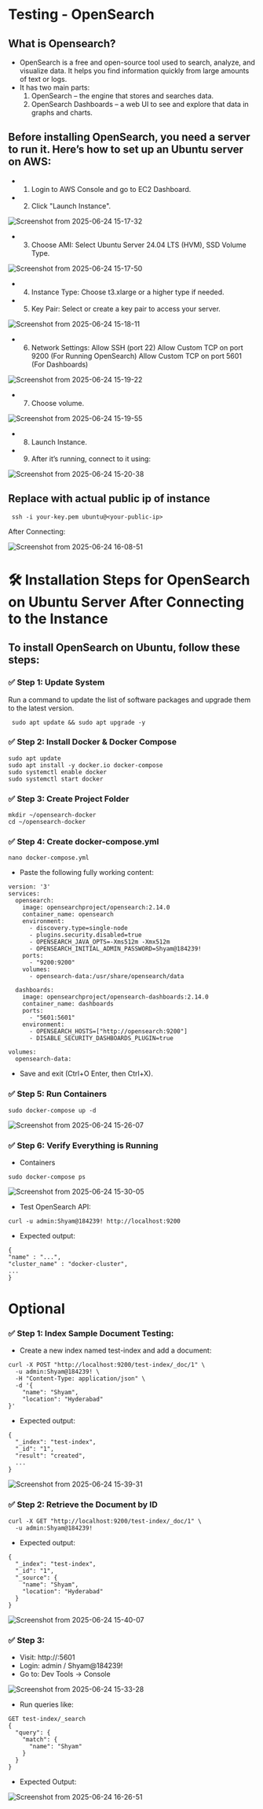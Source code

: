 # Testing - OpenSearch

## What is Opensearch?

- OpenSearch is a free and open-source tool used to search, analyze, and visualize data. It helps you find information quickly from large amounts of text or logs.
- It has two main parts:
  1) OpenSearch – the engine that stores and searches data.
  2) OpenSearch Dashboards – a web UI to see and explore that data in graphs and charts.

## Before installing OpenSearch, you need a server to run it. Here’s how to set up an Ubuntu server on AWS:

- 1) Login to AWS Console and go to EC2 Dashboard.
     
- 2) Click "Launch Instance".
     
![Screenshot from 2025-06-24 15-17-32](https://github.com/user-attachments/assets/7ea57812-4fca-4339-a487-20f1da37c552)

- 3) Choose AMI: Select Ubuntu Server 24.04 LTS (HVM), SSD Volume Type.
     
![Screenshot from 2025-06-24 15-17-50](https://github.com/user-attachments/assets/7580e207-04c8-425c-a312-24063d0ec5d3)

- 4) Instance Type: Choose t3.xlarge or a higher type if needed.
     
- 5) Key Pair: Select or create a key pair to access your server.


![Screenshot from 2025-06-24 15-18-11](https://github.com/user-attachments/assets/2f4acf91-45a7-42b9-a5fd-c0c5def8d2de)
     

- 6) Network Settings:
    Allow SSH (port 22)
    Allow Custom TCP on port 9200  (For Running OpenSearch)
    Allow Custom TCP on port 5601  (For Dashboards)

![Screenshot from 2025-06-24 15-19-22](https://github.com/user-attachments/assets/b74ad84b-4d78-4e6b-bcac-f8ba6e10da46)

- 7) Choose volume.
 
![Screenshot from 2025-06-24 15-19-55](https://github.com/user-attachments/assets/97095ee6-2753-4491-b4b4-5f1e38a032c6)

- 8) Launch Instance.
     
- 9) After it’s running, connect to it using:

![Screenshot from 2025-06-24 15-20-38](https://github.com/user-attachments/assets/20d316be-033e-49bf-8247-4f2ba7622195)

## Replace with actual public ip of instance
```
 ssh -i your-key.pem ubuntu@<your-public-ip>
```

After Connecting:

![Screenshot from 2025-06-24 16-08-51](https://github.com/user-attachments/assets/45a8d9f5-91aa-49f9-8697-600f665395b1)


# 🛠️ Installation Steps for OpenSearch on Ubuntu Server After Connecting to the Instance

## To install OpenSearch on Ubuntu, follow these steps:

### ✅ Step 1: Update System

Run a command to update the list of software packages and upgrade them to the latest version.


```
 sudo apt update && sudo apt upgrade -y
```

### ✅ Step 2:  Install Docker & Docker Compose

```
sudo apt update
sudo apt install -y docker.io docker-compose
sudo systemctl enable docker
sudo systemctl start docker

```


### ✅ Step 3: Create Project Folder

```
mkdir ~/opensearch-docker
cd ~/opensearch-docker
```

### ✅ Step 4: Create docker-compose.yml

```
nano docker-compose.yml

```
- Paste the following fully working content:

```
version: '3'
services:
  opensearch:
    image: opensearchproject/opensearch:2.14.0
    container_name: opensearch
    environment:
      - discovery.type=single-node
      - plugins.security.disabled=true
      - OPENSEARCH_JAVA_OPTS=-Xms512m -Xmx512m
      - OPENSEARCH_INITIAL_ADMIN_PASSWORD=Shyam@184239!
    ports:
      - "9200:9200"
    volumes:
      - opensearch-data:/usr/share/opensearch/data

  dashboards:
    image: opensearchproject/opensearch-dashboards:2.14.0
    container_name: dashboards
    ports:
      - "5601:5601"
    environment:
      - OPENSEARCH_HOSTS=["http://opensearch:9200"]
      - DISABLE_SECURITY_DASHBOARDS_PLUGIN=true

volumes:
  opensearch-data:

```
- Save and exit (Ctrl+O Enter, then Ctrl+X).
    
### ✅ Step 5: Run Containers

```
sudo docker-compose up -d

```

![Screenshot from 2025-06-24 15-26-07](https://github.com/user-attachments/assets/0fd680df-8d1d-46d9-b441-956c6544fd79)


### ✅ Step 6: Verify Everything is Running

- Containers
  
```
sudo docker-compose ps

```

![Screenshot from 2025-06-24 15-30-05](https://github.com/user-attachments/assets/33eaa57f-251a-477c-9846-4f2b4ef21bc3)


- Test OpenSearch API:

```
curl -u admin:Shyam@184239! http://localhost:9200

```

- Expected output:
  
```
{
"name" : "...",
"cluster_name" : "docker-cluster",
...
}
```

# Optional

### ✅ Step 1: Index Sample Document Testing:

- Create a new index named test-index and add a document:

```
curl -X POST "http://localhost:9200/test-index/_doc/1" \
  -u admin:Shyam@184239! \
  -H "Content-Type: application/json" \
  -d '{
    "name": "Shyam",
    "location": "Hyderabad"
}'
```

- Expected output:

```
{
  "_index": "test-index",
  "_id": "1",
  "result": "created",
  ...
}

```

![Screenshot from 2025-06-24 15-39-31](https://github.com/user-attachments/assets/98d9edb7-7c53-4b85-b884-03f0fdbbc7d0)


### ✅ Step 2: Retrieve the Document by ID

```
curl -X GET "http://localhost:9200/test-index/_doc/1" \
  -u admin:Shyam@184239!

```

- Expected output:

```
{
  "_index": "test-index",
  "_id": "1",
  "_source": {
    "name": "Shyam",
    "location": "Hyderabad"
  }
}

```
![Screenshot from 2025-06-24 15-40-07](https://github.com/user-attachments/assets/5655f6f2-3650-420b-8bef-ab8c7215f4a2)


### ✅ Step 3: 
- Visit: http://<your-ec2-ip>:5601
- Login: admin / Shyam@184239!
- Go to: Dev Tools → Console

![Screenshot from 2025-06-24 15-33-28](https://github.com/user-attachments/assets/616f6768-6d27-4cd5-82b9-099310096891)

- Run queries like:

```
GET test-index/_search
{
  "query": {
    "match": {
      "name": "Shyam"
    }
  }
}
```
- Expected Output:

 ![Screenshot from 2025-06-24 16-26-51](https://github.com/user-attachments/assets/70330502-9f61-4539-afb3-7df7d0ebc523)
 
